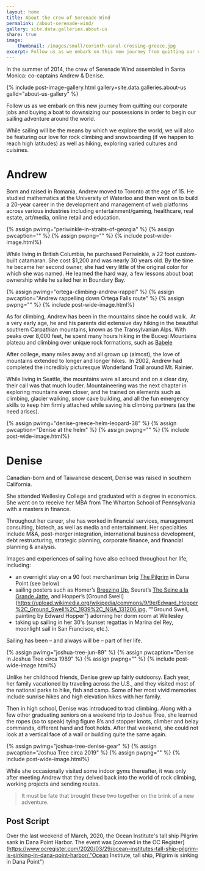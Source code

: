 ```yaml
---
layout: home
title: About the crew of Serenade Wind
permalink: /about-serenade-wind/
gallery: site.data.galleries.about-us
share: true
image:
    thumbnail: /images/small/corinth-canal-crossing-greece.jpg
excerpt: Follow us as we embark on this new journey from quitting our corporate jobs and buying a boat to downsizing our possessions in order to begin our sailing adventure around the world. Read on for more about the crew of Serenade Wind.
---
```

In the summer of 2014, the crew of Serenade Wind assembled in Santa Monica: co-captains Andrew &amp; Denise.

{% include post-image-gallery.html gallery=site.data.galleries.about-us galId="about-us-gallery" %}

Follow us as we embark on this new journey from quitting our corporate jobs and buying a boat to downsizing our possessions in order to begin our sailing adventure around the world.

While sailing will be the means by which we explore the world, we will also be featuring our love for rock climbing and snowboarding (if we happen to reach high latitudes) as well as hiking, exploring varied cultures and cuisines.

# Andrew

Born and raised in Romania, Andrew moved to Toronto at the age of 15. He studied mathematics at the University of Waterloo and then went on to build a 20-year career in the development and management of web platforms across various industries including entertainment/gaming, healthcare, real estate, art/media, online retail and education.

{% assign pwimg="periwinkle-in-straits-of-georgia" %}
{% assign pwcaption="" %}
{% assign pwpng="" %}
{% include post-wide-image.html%}

While living in British Columbia, he purchased Periwinkle, a 22 foot custom-built catamaran. She cost $1,200 and was nearly 30 years old. By the time he became her second owner, she had very little of the original color for which she was named. He learned the hard way, a few lessons about boat ownership while he sailed her in Boundary Bay.

{% assign pwimg="ortega-climbing-andrew-rappel" %}
{% assign pwcaption="Andrew rappelling down Ortega Falls route" %}
{% assign pwpng="" %}
{% include post-wide-image.html%}

As for climbing, Andrew has been in the mountains since he could walk. &nbsp;At a very early age, he and his parents did extensive day hiking in the beautiful southern Carpathian mountains, known as the Transylvanian Alps. With peaks over 8,000 feet, he spent many hours hiking in the Bucegi Mountains plateau and climbing over unique rock formations, such as [Babele](https://en.wikipedia.org/wiki/Babele "Babele (meaning The old women) is a name for an area on the Bucegi Mountains plateau in Romania")

After college, many miles away and all grown up (almost), the love of mountains extended to longer and longer hikes. &nbsp;In 2002, Andrew had completed the incredibly picturesque Wonderland Trail around Mt. Rainier.

While living in Seattle, the mountains were all around and on a clear day, their call was that much louder. Mountaineering was the next chapter in exploring mountains even closer, and he trained on elements such as climbing, glacier walking, snow cave building, and all the fun emergency skills to keep him firmly attached while saving his climbing partners (as the need arises).

{% assign pwimg="denise-greece-helm-leopard-38" %}
{% assign pwcaption="Denise at the helm" %}
{% assign pwpng="" %}
{% include post-wide-image.html%}

# Denise

Canadian-born and of Taiwanese descent, Denise was raised in southern California.

She attended Wellesley College and graduated with a degree in economics. She went on to receive her MBA from The Wharton School of Pennsylvania with a masters in finance.

Throughout her career, she has worked in financial services, management consulting, biotech, as well as media and entertainment. Her specialties include M&A, post-merger integration, international business development, debt restructuring, strategic planning, corporate finance, and financial planning & analysis. 

Images and experiences of sailing have also echoed throughout her life, including:
- an overnight stay on a 90 foot merchantman brig [The Pilgrim](https://www.ocean-institute.org/sites/main/files/file-attachments/oi_teacherprograms_2016_spreads.pdf, "The Pilgrim Tallship, Dana Point") in Dana Point (see below)
- sailing posters such as Homer’s [Breezing Up](https://www.nga.gov/collection/art-object-page.30228.html, "Breezing Up, painting by Homer"), Seurat’s [The Seine a la Grande Jatte](https://upload.wikimedia.org/wikipedia/commons/9/96/Georges_Seurat_026.jpg, "The Seine a la Grande Jatte, painting by Georges Seurat"), and Hopper’s [Ground Swell](https://upload.wikimedia.org/wikipedia/commons/9/9e/Edward_Hopper%2C_Ground_Swell%2C_1939%2C_NGA_131206.jpg, ""Ground Swell, painting by Edward Hopper") adorning her dorm room at Wellesley
- taking up sailing in her 30's (sunset regattas in Marina del Rey, moonlight sail in San Francisco, etc.).

Sailing has been – and always will be – part of her life.

{% assign pwimg="joshua-tree-jun-89" %}
{% assign pwcaption="Denise in Joshua Tree circa 1989" %}
{% assign pwpng="" %}
{% include post-wide-image.html%}

Unlike her childhood friends, Denise grew up fairly outdoorsy. Each year, her family vacationed by traveling across the U.S., and they visited most of the national parks to hike, fish and camp. Some of her most vivid memories include sunrise hikes and high elevation hikes with her family.

Then in high school, Denise was introduced to trad climbing. Along with a few other graduating seniors on a weekend trip to Joshua Tree, she learned the ropes (so to speak) tying figure 8’s and stopper knots, climber and belay commands, different hand and foot holds. After that weekend, she could not look at a vertical face of a wall or building quite the same again.

{% assign pwimg="joshua-tree-denise-gear" %}
{% assign pwcaption="Joshua Tree circa 2019" %}
{% assign pwpng="" %}
{% include post-wide-image.html%}

While she occasionally visited some indoor gyms thereafter, it was only after meeting Andrew that they delved back into the world of rock climbing, working projects and sending routes.

> It must be fate that brought these two together on the brink of a new adventure.

## Post Script
Over the last weekend of March, 2020, the Ocean Institute's tall ship Pilgrim sank in Dana Point Harbor. The event was [covered in the OC Register](https://www.ocregister.com/2020/03/29/ocean-institutes-tall-ship-pilgrim-is-sinking-in-dana-point-harbor/,"Ocean Institute, tall ship, Pilgrim is sinking in Dana Point")